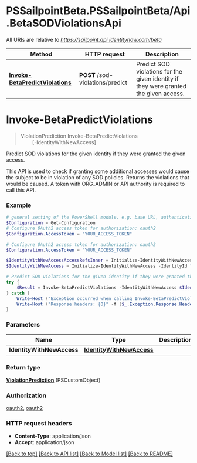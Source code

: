 # PSSailpointBeta.PSSailpointBeta/Api.BetaSODViolationsApi

All URIs are relative to *https://sailpoint.api.identitynow.com/beta*

Method | HTTP request | Description
------------- | ------------- | -------------
[**Invoke-BetaPredictViolations**](BetaSODViolationsApi.md#Invoke-BetaPredictViolations) | **POST** /sod-violations/predict | Predict SOD violations for the given identity if they were granted the given access.


<a name="Invoke-BetaPredictViolations"></a>
# **Invoke-BetaPredictViolations**
> ViolationPrediction Invoke-BetaPredictViolations<br>
> &nbsp;&nbsp;&nbsp;&nbsp;&nbsp;&nbsp;&nbsp;&nbsp;[-IdentityWithNewAccess] <PSCustomObject><br>

Predict SOD violations for the given identity if they were granted the given access.

This API is used to check if granting some additional accesses would cause the subject to be in violation of any SOD policies. Returns the violations that would be caused.  A token with ORG_ADMIN or API authority is required to call this API.

### Example
```powershell
# general setting of the PowerShell module, e.g. base URL, authentication, etc
$Configuration = Get-Configuration
# Configure OAuth2 access token for authorization: oauth2
$Configuration.AccessToken = "YOUR_ACCESS_TOKEN"

# Configure OAuth2 access token for authorization: oauth2
$Configuration.AccessToken = "YOUR_ACCESS_TOKEN"

$IdentityWithNewAccessAccessRefsInner = Initialize-IdentityWithNewAccessAccessRefsInner -Type "ENTITLEMENT" -Id "2c91808568c529c60168cca6f90c1313" -Name "William Wilson"
$IdentityWithNewAccess = Initialize-IdentityWithNewAccess -IdentityId "2c91808568c529c60168cca6f90c1313" -AccessRefs $IdentityWithNewAccessAccessRefsInner # IdentityWithNewAccess | 

# Predict SOD violations for the given identity if they were granted the given access.
try {
    $Result = Invoke-BetaPredictViolations -IdentityWithNewAccess $IdentityWithNewAccess
} catch {
    Write-Host ("Exception occurred when calling Invoke-BetaPredictViolations: {0}" -f ($_.ErrorDetails | ConvertFrom-Json))
    Write-Host ("Response headers: {0}" -f ($_.Exception.Response.Headers | ConvertTo-Json))
}
```

### Parameters

Name | Type | Description  | Notes
------------- | ------------- | ------------- | -------------
 **IdentityWithNewAccess** | [**IdentityWithNewAccess**](IdentityWithNewAccess.md)|  | 

### Return type

[**ViolationPrediction**](ViolationPrediction.md) (PSCustomObject)

### Authorization

[oauth2](../README.md#oauth2), [oauth2](../README.md#oauth2)

### HTTP request headers

 - **Content-Type**: application/json
 - **Accept**: application/json

[[Back to top]](#) [[Back to API list]](../README.md#documentation-for-api-endpoints) [[Back to Model list]](../README.md#documentation-for-models) [[Back to README]](../README.md)

